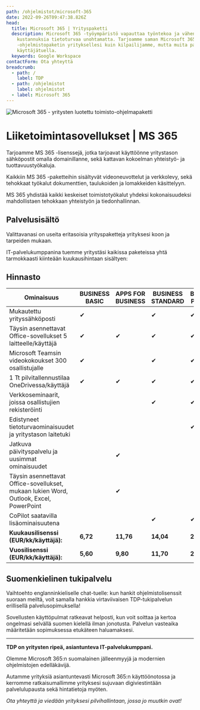 ```yaml
---
path: /ohjelmistot/microsoft-365
date: 2022-09-26T09:47:38.826Z
head:
  title: Microsoft 365 | Yrityspaketti
  description: Microsoft 365 -työympäristö vapauttaa työntekoa ja vähentää
    kustannuksia tietoturvaa unohtamatta. Tarjoamme saman Microsoft 365
    -ohjelmistopaketin yrityksellesi kuin kilpailijamme, mutta muita paremmalla
    käyttäjätuella.
  keywords: Google Workspace
contactForm: Ota yhteyttä
breadcrumb:
  - path: /
    label: TDP
  - path: /ohjelmistot
    label: ohjelmistot
  - label: Microsoft 365
---
```

![Microsoft 365 - yritysten luotettu toimisto-ohjelmapaketti](/assets/365-tinified.jpg "Microsoft 365")

# Liiketoimintasovellukset | MS 365

Tarjoamme MS 365 -lisenssejä, jotka tarjoavat käyttöönne yritystason sähköpostit omalla domainillanne, sekä kattavan kokoelman yhteistyö- ja tuottavuustyökaluja.

Kaikkiin MS 365  -paketteihin sisältyvät videoneuvottelut ja verkkolevy, sekä tehokkaat työkalut dokumenttien, taulukoiden ja lomakkeiden käsittelyyn.

MS 365 yhdistää kaikki keskeiset toimistotyökalut yhdeksi kokonaisuudeksi mahdollistaen tehokkaan yhteistyön ja tiedonhallinnan. 

## Palvelusisältö

Valittavanasi on useita eritasoisia yrityspaketteja yrityksesi koon ja tarpeiden mukaan. 

IT-palvelukumppanina tuemme yritystäsi kaikissa paketeissa yhtä tarmokkaasti kiinteään kuukausihintaan sisältyen:


<HeroBlock bgColor="brand" imageAlign="right">

<div className="HeroBlockImage">



</div>

<div className="HeroBlockContent">

## Hinnasto

| Ominaisuus                                                   | BUSINESS BASIC | APPS FOR BUSINESS | BUSINESS STANDARD | BUSINESS PREMIUM |
| ------------------------------------------------------------ | -------------- | ----------------- | ----------------- | ---------------- |
| M﻿ukautettu yrityssähköposti                                | ✔              |                   | ✔                 | ✔                |
| Täysin asennettavat Office-sovellukset  5 laitteelle/käyttäjä                           | ✔              | ✔                 | ✔                 | ✔                |
| Microsoft Teamsin videokokoukset 300 osallistujalle                                       | ✔              |                   | ✔                 | ✔                |
| 1 Tt pilvitallennustilaa OneDrivessa/käyttäjä | ✔              | ✔                 | ✔                 | ✔                |
| Verkkoseminaarit, joissa osallistujien rekisteröinti |               |                  | ✔                 | ✔                |
| Edistyneet tietoturvaominaisuudet ja yritystason laitetuki                                             |                |                   |                   | ✔                |
| Jatkuva päivityspalvelu ja uusimmat ominaisuudet                                            |                |  ✔                  |                   |                |
| Täysin asennettavat Office-sovellukset, mukaan lukien Word, Outlook, Excel, PowerPoint                                            |                |  ✔                  |                   |                |
| CoPilot saatavilla lisäominaisuutena                                             |                |                   |  ✔                 | ✔                |
| **Kuukausilisenssi (EUR/kk/käyttäjä):**                                 | **6,72**       | **11,76**         | **14,04**         | **24,72**        |
| **Vuosilisenssi (EUR/kk/käyttäjä):**               | **5,60**       | **9,80**          | **11,70**         | **20,60**        |

</div>

</HeroBlock>


## Suomenkielinen tukipalvelu

Vaihtoehto englanninkieliselle chat-tuelle: kun hankit ohjelmistolisenssit suoraan meiltä, voit samalla hankkia virtaviivaisen TDP-tukipalvelun erillisellä palvelusopimuksella! 

Sovellusten käyttöpulmat ratkeavat helposti, kun voit soittaa ja kertoa ongelmasi selvällä suomen kielellä ilman jonotusta. Palvelun vasteaika määritetään sopimuksessa etukäteen haluamaksesi.

- - -

**TDP on yritysten ripeä, asiantunteva IT-palvelukumppani.** 

Olemme Microsoft 365:n suomalainen jälleenmyyjä ja modernien ohjelmistojen edelläkävijä. 

Autamme yrityksiä asiantuntevasti Microsoft 365:n käyttöönotossa ja kerromme ratkaisumallimme yrityksesi sujuvaan digiviestintään palvelulupausta sekä hintatietoja myöten. 

*Ota yhteyttä ja viedään yrityksesi pilvihallintaan, jossa jo muutkin ovat!*